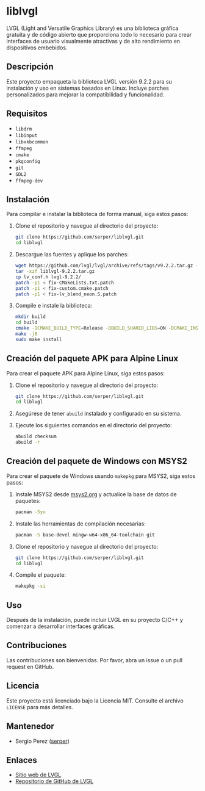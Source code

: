 # liblvgl

LVGL (Light and Versatile Graphics Library) es una biblioteca gráfica gratuita y de código abierto que proporciona todo lo necesario para crear interfaces de usuario visualmente atractivas y de alto rendimiento en dispositivos embebidos.

## Descripción

Este proyecto empaqueta la biblioteca LVGL versión 9.2.2 para su instalación y uso en sistemas basados en Linux. Incluye parches personalizados para mejorar la compatibilidad y funcionalidad.

## Requisitos

- `libdrm`
- `libinput`
- `libxkbcommon`
- `ffmpeg`
- `cmake`
- `pkgconfig`
- `git`
- `SDL2`
- `ffmpeg-dev`

## Instalación

Para compilar e instalar la biblioteca de forma manual, siga estos pasos:

1. Clone el repositorio y navegue al directorio del proyecto:
    ```sh
    git clone https://github.com/serper/liblvgl.git
    cd liblvgl
    ```

2. Descargue las fuentes y aplique los parches:
    ```sh
    wget https://github.com/lvgl/lvgl/archive/refs/tags/v9.2.2.tar.gz -O liblvgl-9.2.2.tar.gz
    tar -xzf liblvgl-9.2.2.tar.gz
    cp lv_conf.h lvgl-9.2.2/
    patch -p1 < fix-CMakeLists.txt.patch
    patch -p1 < fix-custom.cmake.patch
    patch -p1 < fix-lv_blend_neon.S.patch
    ```

3. Compile e instale la biblioteca:
    ```sh
    mkdir build
    cd build
    cmake -DCMAKE_BUILD_TYPE=Release -DBUILD_SHARED_LIBS=ON -DCMAKE_INSTALL_PREFIX=/usr -DLV_CONF_BUILD_DISABLE_DEMOS=0 -DLV_CONF_BUILD_DISABLE_EXAMPLES=0 ..
    make -j8
    sudo make install
    ```

## Creación del paquete APK para Alpine Linux

Para crear el paquete APK para Alpine Linux, siga estos pasos:

1. Clone el repositorio y navegue al directorio del proyecto:
    ```sh
    git clone https://github.com/serper/liblvgl.git
    cd liblvgl
    ```

2. Asegúrese de tener `abuild` instalado y configurado en su sistema.

3. Ejecute los siguientes comandos en el directorio del proyecto:
    ```sh
    abuild checksum
    abuild -r
    ```

## Creación del paquete de Windows con MSYS2

Para crear el paquete de Windows usando `makepkg` para MSYS2, siga estos pasos:

1. Instale MSYS2 desde [msys2.org](https://www.msys2.org/) y actualice la base de datos de paquetes:
    ```sh
    pacman -Syu
    ```

2. Instale las herramientas de compilación necesarias:
    ```sh
    pacman -S base-devel mingw-w64-x86_64-toolchain git
    ```

3. Clone el repositorio y navegue al directorio del proyecto:
    ```sh
    git clone https://github.com/serper/liblvgl.git
    cd liblvgl
    ```

4. Compile el paquete:
    ```sh
    makepkg -si
    ```
    
## Uso

Después de la instalación, puede incluir LVGL en su proyecto C/C++ y comenzar a desarrollar interfaces gráficas.

## Contribuciones

Las contribuciones son bienvenidas. Por favor, abra un issue o un pull request en GitHub.

## Licencia

Este proyecto está licenciado bajo la Licencia MIT. Consulte el archivo `LICENSE` para más detalles.

## Mantenedor

- Sergio Perez ([serper](https://github.com/serper))

## Enlaces

- [Sitio web de LVGL](https://lvgl.io)
- [Repositorio de GitHub de LVGL](https://github.com/lvgl/lvgl)
